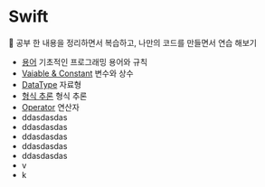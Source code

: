 # Swift

📖 공부 한 내용을 정리하면서 복습하고, 나만의 코드를 만들면서 연습 해보기
* [용어](https://github.com/kimdoin/Din-Swift/blob/main/Programming%20Terminology.md) 기초적인 프로그래밍 용어와 규칙
* [Vaiable & Constant](https://github.com/kimdoin/Din-Swift/blob/main/Variable%20%26%20Constant.md) 변수와 상수
* [DataType](https://github.com/kimdoin/Din-Swift/blob/main/Data%20Type.md) 자료형
* [형식 추론](https://github.com/kimdoin/Din-Swift/blob/main/Type%20Inference%20%26%20Annotation%20%26%20Conversion.md) 형식 추론
* [Operator](https://github.com/kimdoin/Din-Swift/blob/main/Operator.md) 연산자
*  ddasdasdas
*  ddasdasdas
*  ddasdasdas
*  ddasdasdas
*  ddasdasdas
* v
* k
